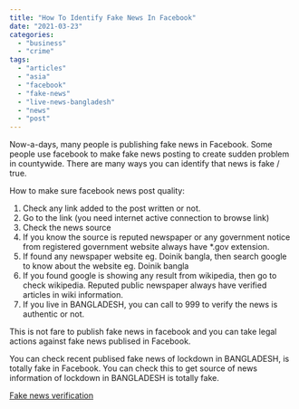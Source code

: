 ```yaml
---
title: "How To Identify Fake News In Facebook"
date: "2021-03-23"
categories: 
  - "business"
  - "crime"
tags: 
  - "articles"
  - "asia"
  - "facebook"
  - "fake-news"
  - "live-news-bangladesh"
  - "news"
  - "post"
---
```


Now-a-days, many people is publishing fake news in Facebook. Some people use facebook to make fake news posting to create sudden problem in countywide. There are many ways you can identify that news is fake / true.

How to make sure facebook news post quality:

1. Check any link added to the post written or not.
2. Go to the link (you need internet active connection to browse link)
3. Check the news source
4. If you know the source is reputed newspaper or any government notice from registered government website always have \*.gov extension.
5. If found any newspaper website eg. Doinik bangla, then search google to know about the website eg. Doinik bangla
6. If you found google is showing any result from wikipedia, then go to check wikipedia. Reputed public newspaper always have verified articles in wiki information.
7. If you live in BANGLADESH, you can call to 999 to verify the news is authentic or not.

This is not fare to publish fake news in facebook and you can take legal actions against fake news publised in Facebook.

You can check recent publised fake news of lockdown in BANGLADESH, is totally fake in Facebook. You can check this to get source of news information of lockdown in BANGLADESH is totally fake.

[Fake news verification](https://www.google.com/amp/s/m.bdnews24.com/amp/en/detail/bangladesh/1871540)
